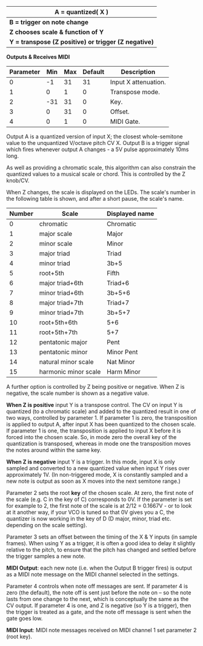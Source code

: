 
| **A = quantized( X )**                                 |
|--------------------------------------------------------|
| **B = trigger on note change**                         |
| **Z chooses scale & function of Y**                    |
| **Y = transpose (Z positive) or trigger (Z negative)** |

**Outputs & Receives MIDI**

<table>
<thead>
<tr class="header">
<th>
<strong>Parameter</strong>
</th>
<th>
<strong>Min</strong>
</th>
<th><strong>Max</strong></th>
<th><strong>Default</strong></th>
<th><strong>Description</strong></th>
</tr>
</thead>
<tbody>
<tr class="odd">
<td>
0
</td>
<td>
-1
</td>
<td>
31
</td>
<td>
31
</td>
<td>
Input X attenuation.
</td>
</tr>
<tr class="even">
<td>
1
</td>
<td>
0
</td>
<td>
1
</td>
<td>
0
</td>
<td>
Transpose mode.
</td>
</tr>
<tr class="odd">
<td>
2
</td>
<td>
-31
</td>
<td>
31
</td>
<td>
0
</td>
<td>
Key.
</td>
</tr>
<tr class="even">
<td>
3
</td>
<td>
0
</td>
<td>
31
</td>
<td>
0
</td>
<td>
Offset.
</td>
</tr>
<tr class="odd">
<td>
4
</td>
<td>
0
</td>
<td>
1
</td>
<td>
0
</td>
<td>
MIDI Gate.
</td>
</tr>
</tbody>
</table>

Output A is a quantized version of input X; the closest whole-semitone value to the unquantized V/octave pitch CV X.
Output B is a trigger signal which fires whenever output A changes - a 5V pulse approximately 10ms long.

As well as providing a chromatic scale, this algorithm can also constrain the quantized values to a musical scale or
chord. This is controlled by the Z knob/CV.

When Z changes, the scale is displayed on the LEDs. The scale's number in the following table is shown, and after a
short pause, the scale's name.

| **Number** | **Scale**            | **Displayed name** |
|------------|----------------------|--------------------|
| 0          | chromatic            | Chromatic          |
| 1          | major scale          | Major              |
| 2          | minor scale          | Minor              |
| 3          | major triad          | Triad              |
| 4          | minor triad          | 3b+5               |
| 5          | root+5th             | Fifth              |
| 6          | major triad+6th      | Triad+6            |
| 7          | minor triad+6th      | 3b+5+6             |
| 8          | major triad+7th      | Triad+7            |
| 9          | minor triad+7th      | 3b+5+7             |
| 10         | root+5th+6th         | 5+6                |
| 11         | root+5th+7th         | 5+7                |
| 12         | pentatonic major     | Pent               |
| 13         | pentatonic minor     | Minor Pent         |
| 14         | natural minor scale  | Nat Minor          |
| 15         | harmonic minor scale | Harm Minor         |

A further option is controlled by Z being positive or negative. When Z is negative, the scale number is shown as a
negative value.

**When Z is positive** input Y is a transpose control. The CV on input Y is quantized (to a chromatic scale) and added
to the quantized result in one of two ways, controlled by parameter 1. If parameter 1 is zero, the transposition is
applied to output A, after input X has been quantized to the chosen scale. If parameter 1 is one, the transposition is
applied to input X before it is forced into the chosen scale. So, in mode zero the overall key of the quantization is
transposed, whereas in mode one the transposition moves the notes around within the same key.

**When Z is negative** input Y is a trigger. In this mode, input X is only sampled and converted to a new quantized
value when input Y rises over approximately 1V. (In non-triggered mode, X is constantly sampled and a new note is output
as soon as X moves into the next semitone range.)

Parameter 2 sets the root **key** of the chosen scale. At zero, the first note of the scale (e.g. C in the key of C)
corresponds to 0V. If the parameter is set for example to 2, the first note of the scale is at 2/12 = 0.1667V - or to
look at it another way, if your VCO is tuned so that 0V gives you a C, the quantizer is now working in the key of D (D
major, minor, triad etc. depending on the scale setting).

Parameter 3 sets an offset between the timing of the X & Y inputs (in sample frames). When using Y as a trigger, it is
often a good idea to delay it slightly relative to the pitch, to ensure that the pitch has changed and settled before
the trigger samples a new note.

**MIDI Output**: each new note (i.e. when the Output B trigger fires) is output as a MIDI note message on the MIDI
channel selected in the settings.

Parameter 4 controls when note off messages are sent. If parameter 4 is zero (the default), the note off is sent just
before the note on – so the note lasts from one change to the next, which is conceptually the same as the CV output. If
parameter 4 is one, and Z is negative (so Y is a trigger), then the trigger is treated as a gate, and the note off
message is sent when the gate goes low.

**MIDI Input**: MIDI note messages received on MIDI channel 1 set parameter 2 (root key).
